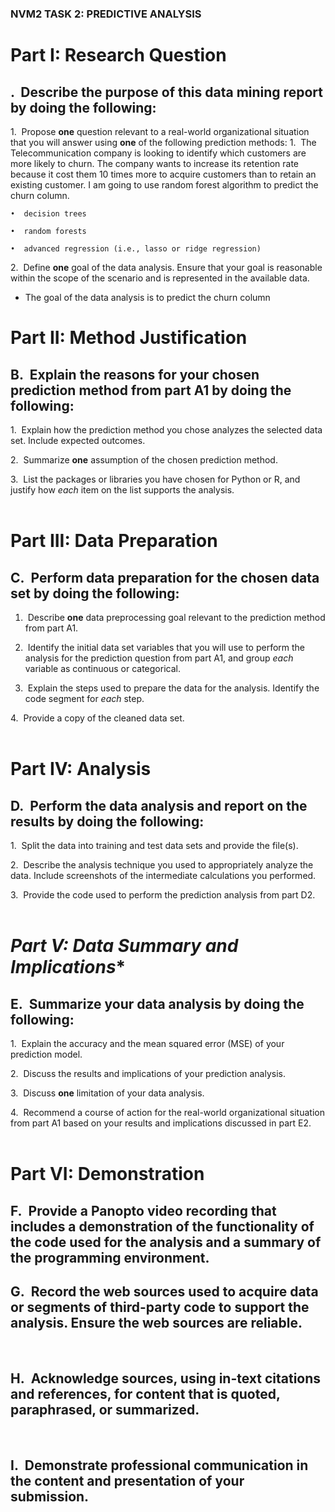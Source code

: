 ### NVM2 TASK 2: PREDICTIVE ANALYSIS
# **Part I: Research Question**

## .  Describe the purpose of this data mining report by doing the following:

1.  Propose **one** question relevant to a real-world organizational situation that you will answer using **one** of the following prediction methods:
	1.  The Telecommunication company is looking to identify which customers are more likely to churn. The company wants to increase its retention rate because it cost them 10 times more to acquire customers than to retain an existing customer. I am going to use random forest algorithm to predict the churn column. 

	•  decision trees

	•  random forests

	•  advanced regression (i.e., lasso or ridge regression)

2.  Define **one** goal of the data analysis. Ensure that your goal is reasonable within the scope of the scenario and is represented in the available data.  
- The goal of the data analysis is to predict the churn column 
 

# **Part II: Method Justification**

## B.  Explain the reasons for your chosen prediction method from part A1 by doing the following:

1.  Explain how the prediction method you chose analyzes the selected data set. Include expected outcomes.

2.  Summarize **one** assumption of the chosen prediction method.

3.  List the packages or libraries you have chosen for Python or R, and justify how _each_ item on the list supports the analysis.  
 

# **Part III: Data Preparation**

## C.  Perform data preparation for the chosen data set by doing the following:

1.  Describe **one** data preprocessing goal relevant to the prediction method from part A1.

2.  Identify the initial data set variables that you will use to perform the analysis for the prediction question from part A1, and group _each_ variable as continuous or categorical. 

3.  Explain the steps used to prepare the data for the analysis. Identify the code segment for _each_ step.

4.  Provide a copy of the cleaned data set.  
 

# **Part IV: Analysis**

## D.  Perform the data analysis and report on the results by doing the following:

1.  Split the data into training and test data sets and provide the file(s).

2.  Describe the analysis technique you used to appropriately analyze the data. Include screenshots of the intermediate calculations you performed.

3.  Provide the code used to perform the prediction analysis from part D2.  
 

# *Part V: Data Summary and Implications**

## E.  Summarize your data analysis by doing the following:

1.  Explain the accuracy and the mean squared error (MSE) of your prediction model.

2.  Discuss the results and implications of your prediction analysis.

3.  Discuss **one** limitation of your data analysis.

4.  Recommend a course of action for the real-world organizational situation from part A1 based on your results and implications discussed in part E2.  
 

# **Part VI: Demonstration**

## F.  Provide a Panopto video recording that includes a demonstration of the functionality of the code used for the analysis and a summary of the programming environment.

## G.  Record the web sources used to acquire data or segments of third-party code to support the analysis. Ensure the web sources are reliable.  
 

## H.  Acknowledge sources, using in-text citations and references, for content that is quoted, paraphrased, or summarized.  
 

## I.  Demonstrate professional communication in the content and presentation of your submission.